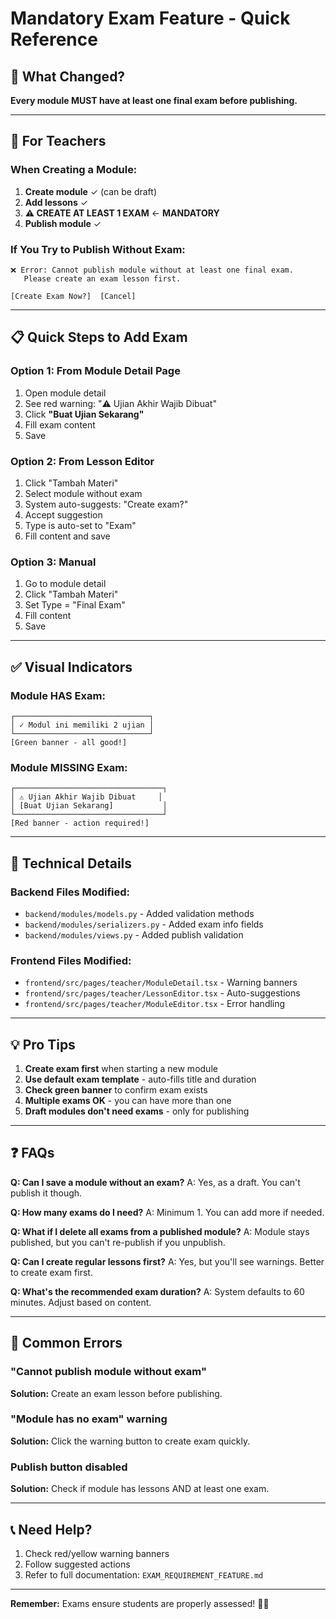 # Mandatory Exam Feature - Quick Reference

## 🎯 What Changed?

**Every module MUST have at least one final exam before publishing.**

---

## 🔴 For Teachers

### When Creating a Module:

1. **Create module** ✓ (can be draft)
2. **Add lessons** ✓ 
3. **⚠️ CREATE AT LEAST 1 EXAM** ← **MANDATORY**
4. **Publish module** ✓

### If You Try to Publish Without Exam:

```
❌ Error: Cannot publish module without at least one final exam.
   Please create an exam lesson first.

[Create Exam Now?]  [Cancel]
```

---

## 📋 Quick Steps to Add Exam

### Option 1: From Module Detail Page
1. Open module detail
2. See red warning: "⚠️ Ujian Akhir Wajib Dibuat"
3. Click **"Buat Ujian Sekarang"**
4. Fill exam content
5. Save

### Option 2: From Lesson Editor
1. Click "Tambah Materi"
2. Select module without exam
3. System auto-suggests: "Create exam?"
4. Accept suggestion
5. Type is auto-set to "Exam"
6. Fill content and save

### Option 3: Manual
1. Go to module detail
2. Click "Tambah Materi"
3. Set Type = "Final Exam"
4. Fill content
5. Save

---

## ✅ Visual Indicators

### Module HAS Exam:
```
┌──────────────────────────────┐
│ ✓ Modul ini memiliki 2 ujian │
└──────────────────────────────┘
[Green banner - all good!]
```

### Module MISSING Exam:
```
┌─────────────────────────────────┐
│ ⚠️ Ujian Akhir Wajib Dibuat     │
│ [Buat Ujian Sekarang]           │
└─────────────────────────────────┘
[Red banner - action required!]
```

---

## 🔧 Technical Details

### Backend Files Modified:
- `backend/modules/models.py` - Added validation methods
- `backend/modules/serializers.py` - Added exam info fields
- `backend/modules/views.py` - Added publish validation

### Frontend Files Modified:
- `frontend/src/pages/teacher/ModuleDetail.tsx` - Warning banners
- `frontend/src/pages/teacher/LessonEditor.tsx` - Auto-suggestions
- `frontend/src/pages/teacher/ModuleEditor.tsx` - Error handling

---

## 💡 Pro Tips

1. **Create exam first** when starting a new module
2. **Use default exam template** - auto-fills title and duration
3. **Check green banner** to confirm exam exists
4. **Multiple exams OK** - you can have more than one
5. **Draft modules don't need exams** - only for publishing

---

## ❓ FAQs

**Q: Can I save a module without an exam?**
A: Yes, as a draft. You can't publish it though.

**Q: How many exams do I need?**
A: Minimum 1. You can add more if needed.

**Q: What if I delete all exams from a published module?**
A: Module stays published, but you can't re-publish if you unpublish.

**Q: Can I create regular lessons first?**
A: Yes, but you'll see warnings. Better to create exam first.

**Q: What's the recommended exam duration?**
A: System defaults to 60 minutes. Adjust based on content.

---

## 🚨 Common Errors

### "Cannot publish module without exam"
**Solution:** Create an exam lesson before publishing.

### "Module has no exam" warning
**Solution:** Click the warning button to create exam quickly.

### Publish button disabled
**Solution:** Check if module has lessons AND at least one exam.

---

## 📞 Need Help?

1. Check red/yellow warning banners
2. Follow suggested actions
3. Refer to full documentation: `EXAM_REQUIREMENT_FEATURE.md`

---

**Remember:** Exams ensure students are properly assessed! 📝✅
